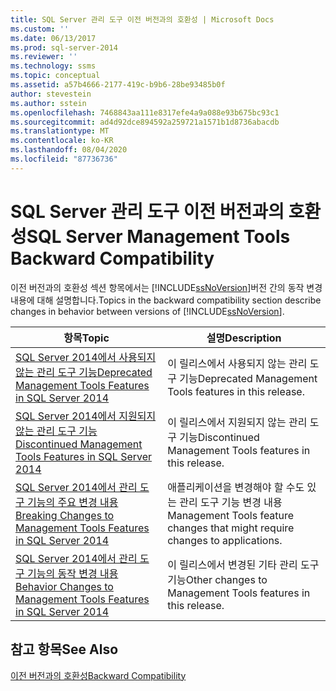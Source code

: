```yaml
---
title: SQL Server 관리 도구 이전 버전과의 호환성 | Microsoft Docs
ms.custom: ''
ms.date: 06/13/2017
ms.prod: sql-server-2014
ms.reviewer: ''
ms.technology: ssms
ms.topic: conceptual
ms.assetid: a57b4666-2177-419c-b9b6-28be93485b0f
author: stevestein
ms.author: sstein
ms.openlocfilehash: 7468843aa111e8317efe4a9a088e93b675bc93c1
ms.sourcegitcommit: ad4d92dce894592a259721a1571b1d8736abacdb
ms.translationtype: MT
ms.contentlocale: ko-KR
ms.lasthandoff: 08/04/2020
ms.locfileid: "87736736"
---
```

# <a name="sql-server-management-tools-backward-compatibility"></a><span data-ttu-id="59e60-102">SQL Server 관리 도구 이전 버전과의 호환성</span><span class="sxs-lookup"><span data-stu-id="59e60-102">SQL Server Management Tools Backward Compatibility</span></span>
  <span data-ttu-id="59e60-103">이전 버전과의 호환성 섹션 항목에서는 [!INCLUDE[ssNoVersion](../includes/ssnoversion-md.md)]버전 간의 동작 변경 내용에 대해 설명합니다.</span><span class="sxs-lookup"><span data-stu-id="59e60-103">Topics in the backward compatibility section describe changes in behavior between versions of [!INCLUDE[ssNoVersion](../includes/ssnoversion-md.md)].</span></span>  
  
|<span data-ttu-id="59e60-104">**항목**</span><span class="sxs-lookup"><span data-stu-id="59e60-104">**Topic**</span></span>|<span data-ttu-id="59e60-105">**설명**</span><span class="sxs-lookup"><span data-stu-id="59e60-105">**Description**</span></span>|  
|---------------|---------------------|  
|[<span data-ttu-id="59e60-106">SQL Server 2014에서 사용되지 않는 관리 도구 기능</span><span class="sxs-lookup"><span data-stu-id="59e60-106">Deprecated Management Tools Features in SQL Server 2014</span></span>](../../2014/database-engine/deprecated-management-tools-features-in-sql-server-2014.md)|<span data-ttu-id="59e60-107">이 릴리스에서 사용되지 않는 관리 도구 기능</span><span class="sxs-lookup"><span data-stu-id="59e60-107">Deprecated Management Tools features in this release.</span></span>|  
|[<span data-ttu-id="59e60-108">SQL Server 2014에서 지원되지 않는 관리 도구 기능</span><span class="sxs-lookup"><span data-stu-id="59e60-108">Discontinued Management Tools Features in SQL Server 2014</span></span>](../../2014/database-engine/discontinued-management-tools-features-in-sql-server-2014.md)|<span data-ttu-id="59e60-109">이 릴리스에서 지원되지 않는 관리 도구 기능</span><span class="sxs-lookup"><span data-stu-id="59e60-109">Discontinued Management Tools features in this release.</span></span>|  
|[<span data-ttu-id="59e60-110">SQL Server 2014에서 관리 도구 기능의 주요 변경 내용</span><span class="sxs-lookup"><span data-stu-id="59e60-110">Breaking Changes to Management Tools Features in SQL Server 2014</span></span>](../../2014/database-engine/breaking-changes-to-management-tools-features-in-sql-server-2014.md)|<span data-ttu-id="59e60-111">애플리케이션을 변경해야 할 수도 있는 관리 도구 기능 변경 내용</span><span class="sxs-lookup"><span data-stu-id="59e60-111">Management Tools feature changes that might require changes to applications.</span></span>|  
|[<span data-ttu-id="59e60-112">SQL Server 2014에서 관리 도구 기능의 동작 변경 내용</span><span class="sxs-lookup"><span data-stu-id="59e60-112">Behavior Changes to Management Tools Features in SQL Server 2014</span></span>](../../2014/database-engine/behavior-changes-to-management-tools-features-in-sql-server-2014.md)|<span data-ttu-id="59e60-113">이 릴리스에서 변경된 기타 관리 도구 기능</span><span class="sxs-lookup"><span data-stu-id="59e60-113">Other changes to Management Tools features in this release.</span></span>|  
  
## <a name="see-also"></a><span data-ttu-id="59e60-114">참고 항목</span><span class="sxs-lookup"><span data-stu-id="59e60-114">See Also</span></span>  
 [<span data-ttu-id="59e60-115">이전 버전과의 호환성</span><span class="sxs-lookup"><span data-stu-id="59e60-115">Backward Compatibility</span></span>](../../2014/getting-started/backward-compatibility.md)  
  
  
